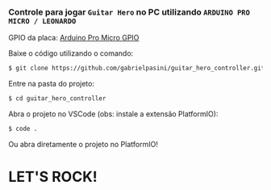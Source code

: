 ### Controle para jogar `Guitar Hero` no PC utilizando `ARDUINO PRO MICRO / LEONARDO`

GPIO da placa: [Arduino Pro Micro GPIO](https://cdn.discordapp.com/attachments/663479366918995985/770460915350765648/pro_micro_pinout.png)

Baixe o código utilizando o comando:

```sh
$ git clone https://github.com/gabrielpasini/guitar_hero_controller.git
```

Entre na pasta do projeto:

```sh
$ cd guitar_hero_controller
```

Abra o projeto no VSCode (obs: instale a extensão PlatformIO):

```sh
$ code .
```

Ou abra diretamente o projeto no PlatformIO!

# LET'S ROCK!
